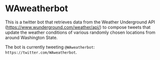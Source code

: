 # WAweatherbot

This is a twitter bot that retrieves data from the Weather Underground API (https://www.wunderground.com/weather/api/) to compose tweets that update the weather conditions of various randomly chosen locations from around Washington State. 

The bot is currently tweeting `@WAweatherbot`: `https://twitter.com/WAweatherbot`.
